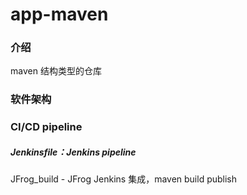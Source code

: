 # app-maven

### 介绍
maven 结构类型的仓库

### 软件架构

### CI/CD pipeline
##### Jenkinsfile：Jenkins pipeline
JFrog_build - JFrog Jenkins 集成，maven build publish


